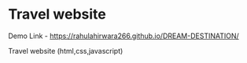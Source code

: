 # Travel website 

Demo Link - https://rahulahirwara266.github.io/DREAM-DESTINATION/

 Travel website (html,css,javascript)
